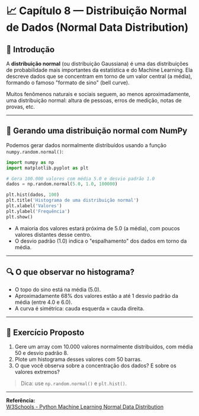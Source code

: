 # 📈 Capítulo 8 — Distribuição Normal de Dados (Normal Data Distribution)

## 📌 Introdução

A **distribuição normal** (ou distribuição Gaussiana) é uma das distribuições de probabilidade mais importantes da estatística e do Machine Learning. Ela descreve dados que se concentram em torno de um valor central (a média), formando o famoso "formato de sino" (bell curve).

Muitos fenômenos naturais e sociais seguem, ao menos aproximadamente, uma distribuição normal: altura de pessoas, erros de medição, notas de provas, etc.

---

## 🧪 Gerando uma distribuição normal com NumPy

Podemos gerar dados normalmente distribuídos usando a função `numpy.random.normal()`:

```python
import numpy as np
import matplotlib.pyplot as plt

# Gera 100.000 valores com média 5.0 e desvio padrão 1.0
dados = np.random.normal(5.0, 1.0, 100000)

plt.hist(dados, 100)
plt.title('Histograma de uma distribuição normal')
plt.xlabel('Valores')
plt.ylabel('Frequência')
plt.show()
```

- A maioria dos valores estará próxima de 5.0 (a média), com poucos valores distantes desse centro.
- O desvio padrão (1.0) indica o "espalhamento" dos dados em torno da média.

---

## 🔍 O que observar no histograma?

- O topo do sino está na média (5.0).
- Aproximadamente 68% dos valores estão a até 1 desvio padrão da média (entre 4.0 e 6.0).
- A curva é simétrica: cauda esquerda ≈ cauda direita.

---

## 📝 Exercício Proposto

1. Gere um array com 10.000 valores normalmente distribuídos, com média 50 e desvio padrão 8.
2. Plote um histograma desses valores com 50 barras.
3. O que você observa sobre a concentração dos dados? E sobre os valores extremos?

> Dica: use `np.random.normal()` e `plt.hist()`.

---

**Referência:**  
[W3Schools - Python Machine Learning Normal Data Distribution](https://www.w3schools.com/python/python_ml_normal_data_distribution.asp) 